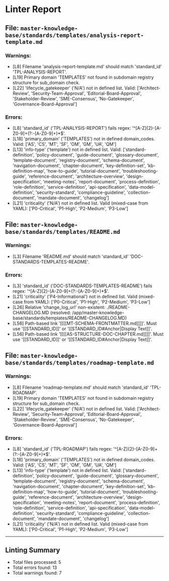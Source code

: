 # Linter Report


## File: `master-knowledge-base/standards/templates/analysis-report-template.md`
### Warnings:
  - [L8] Filename 'analysis-report-template.md' should match 'standard_id' 'TPL-ANALYSIS-REPORT'.
  - [L19] Primary domain 'TEMPLATES' not found in subdomain registry structure for sub_domain check.
  - [L22] 'lifecycle_gatekeeper' ('N/A') not in defined list. Valid: ['Architect-Review', 'Security-Team-Approval', 'Editorial-Board-Approval', 'Stakeholder-Review', 'SME-Consensus', 'No-Gatekeeper', 'Governance-Board-Approval']
### Errors:
  - [L8] 'standard_id' ('TPL-ANALYSIS-REPORT') fails regex: '^[A-Z]{2}-[A-Z0-9]+(?:-[A-Z0-9]+)*$'.
  - [L18] 'primary_domain' ('TEMPLATES') not in defined domain_codes. Valid: ['AS', 'CS', 'MT', 'SF', 'OM', 'GM', 'UA', 'QM']
  - [L13] 'info-type' ('template') not in defined list. Valid: ['standard-definition', 'policy-document', 'guide-document', 'glossary-document', 'template-document', 'registry-document', 'schema-document', 'navigation-document', 'chapter-document', 'key-definition-set', 'kb-definition-map', 'how-to-guide', 'tutorial-document', 'troubleshooting-guide', 'reference-document', 'architecture-overview', 'design-specification', 'meeting-notes', 'report-document', 'process-definition', 'role-definition', 'service-definition', 'api-specification', 'data-model-definition', 'security-standard', 'compliance-guideline', 'collection-document', 'mandate-document', 'changelog']
  - [L21] 'criticality' ('N/A') not in defined list. Valid (mixed-case from YAML): ['P0-Critical', 'P1-High', 'P2-Medium', 'P3-Low']

## File: `master-knowledge-base/standards/templates/README.md`
### Warnings:
  - [L3] Filename 'README.md' should match 'standard_id' 'DOC-STANDARDS-TEMPLATES-README'.
### Errors:
  - [L3] 'standard_id' ('DOC-STANDARDS-TEMPLATES-README') fails regex: '^[A-Z]{2}-[A-Z0-9]+(?:-[A-Z0-9]+)*$'.
  - [L21] 'criticality' ('P4-Informational') not in defined list. Valid (mixed-case from YAML): ['P0-Critical', 'P1-High', 'P2-Medium', 'P3-Low']
  - [L26] Relative 'change_log_url' non-existent: ./README-CHANGELOG.MD (resolved: /app/master-knowledge-base/standards/templates/README-CHANGELOG.MD)
  - [L56] Path-based link '[[[[MT-SCHEMA-FRONTMATTER.md]]]]'. Must use '[[STANDARD_ID]]' or '[[STANDARD_ID#Anchor|Display Text]]'.
  - [L56] Path-based link '[[[[AS-STRUCTURE-DOC-CHAPTER.md]]]]'. Must use '[[STANDARD_ID]]' or '[[STANDARD_ID#Anchor|Display Text]]'.

## File: `master-knowledge-base/standards/templates/roadmap-template.md`
### Warnings:
  - [L8] Filename 'roadmap-template.md' should match 'standard_id' 'TPL-ROADMAP'.
  - [L19] Primary domain 'TEMPLATES' not found in subdomain registry structure for sub_domain check.
  - [L22] 'lifecycle_gatekeeper' ('N/A') not in defined list. Valid: ['Architect-Review', 'Security-Team-Approval', 'Editorial-Board-Approval', 'Stakeholder-Review', 'SME-Consensus', 'No-Gatekeeper', 'Governance-Board-Approval']
### Errors:
  - [L8] 'standard_id' ('TPL-ROADMAP') fails regex: '^[A-Z]{2}-[A-Z0-9]+(?:-[A-Z0-9]+)*$'.
  - [L18] 'primary_domain' ('TEMPLATES') not in defined domain_codes. Valid: ['AS', 'CS', 'MT', 'SF', 'OM', 'GM', 'UA', 'QM']
  - [L13] 'info-type' ('template') not in defined list. Valid: ['standard-definition', 'policy-document', 'guide-document', 'glossary-document', 'template-document', 'registry-document', 'schema-document', 'navigation-document', 'chapter-document', 'key-definition-set', 'kb-definition-map', 'how-to-guide', 'tutorial-document', 'troubleshooting-guide', 'reference-document', 'architecture-overview', 'design-specification', 'meeting-notes', 'report-document', 'process-definition', 'role-definition', 'service-definition', 'api-specification', 'data-model-definition', 'security-standard', 'compliance-guideline', 'collection-document', 'mandate-document', 'changelog']
  - [L21] 'criticality' ('N/A') not in defined list. Valid (mixed-case from YAML): ['P0-Critical', 'P1-High', 'P2-Medium', 'P3-Low']

---
## Linting Summary
- Total files processed: 5
- Total errors found: 13
- Total warnings found: 7
